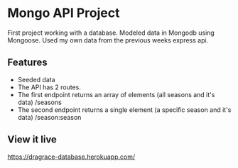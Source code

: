 # Mongo API Project

First project working with a database. Modeled data in Mongodb using Mongoose. Used my own data from the previous weeks express api.

## Features

- Seeded data
- The API has 2 routes.
- The first endpoint returns an array of elements (all seasons and it's data) /seasons
- The second endpoint returns a single element (a specific season and it's data) /season:season

## View it live

https://dragrace-database.herokuapp.com/
